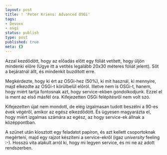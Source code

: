 ```yaml
---
layout: post
title: ! 'Peter Kriens: Advanced OSGi'
tags:
- Devoxx
- osgi
status: publish
type: post
published: true
meta: {}
---
```

Azzal kezdődött, hogy az előadás előtt egy fóliát vetített, hogy üljön
mindenki előre (Ugye itt a vetítés legalább 20x30 méteres fóliát jelent). Sőt
a bejáratnál állt, és mindenkit buzdított erre.

  
Megkérdezte, hogy ki ért az OSGi-hez (50%), ki mit használ, ki mennyire, majd
elkezdte az OSGi-t körülbelül előröl. Illetve nem is OSGi-t, hanem, hogy miért
tartja fontosnak azt, hogy service-ekben gondolkodjunk. Ezzel el is ment az
első másfél óra. Kifejezetten OSGi felépítésről nem volt szó.

  
Kifejezetten újat nem mondott, de elég izgalmasan tudott beszélni a 90-es évek
végéről, amikor az egész elkezdődött. És ügyesen magyarázta el, hogy miért
izgalmas számára az egész, az hogy service-ek állnak a középpontban.

  
A szünet után kiosztott egy feladatot papíron, és azt kellett csoportoknak
megérteni, majd egy rajzot készíteni a service-ekről (igaz _university_
feeling :-). Hosszú vita alakult arról ki, hogy mi legyen service, és mi ne az
adott rendszerben.

